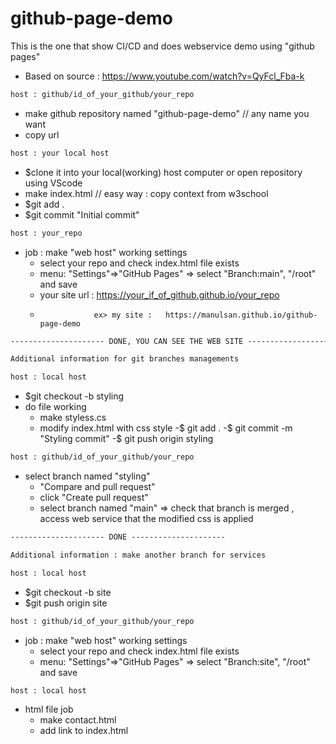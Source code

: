 # github-page-demo
This is the one that show CI/CD and does webservice demo using "github pages"
- Based on source : https://www.youtube.com/watch?v=QyFcl_Fba-k

```html
host : github/id_of_your_github/your_repo
``` 
  - make github repository named "github-page-demo"  // any name you want
  - copy url 

```html
host : your local host
```
  - $clone it into your local(working) host computer  or open repository using VScode 
  - make index.html   // easy way  : copy context from w3school
  - $git add .
  - $git commit "Initial commit"

```html
host : your_repo
```
- job : make "web host" working settings
  - select your repo and check index.html file exists
  - menu: "Settings"=>"GitHub Pages" =>
       select "Branch:main", "/root" and save 
  - your site url : https://your_if_of_github.github.io/your_repo
  -                 ex> my site :   https://manulsan.github.io/github-page-demo

```html
--------------------- DONE, YOU CAN SEE THE WEB SITE ---------------------
```

```html
Additional information for git branches managements
```

```html
host : local host
```
  - $git checkout -b styling
  - do file working
    - make styless.cs
    - modify index.html with css style
  -$ git add .
  -$ git commit -m "Styling commit"
  -$ git push origin styling

```html
host : github/id_of_your_github/your_repo
```
- select branch named "styling"
  - "Compare and pull request"
  - click "Create pull request"
  - select branch named "main"
    => check that branch is merged , access web service that the modified css is applied

```html
--------------------- DONE ---------------------
```

```html
Additional information : make another branch for services
```

```html
host : local host
```
  - $git checkout -b site
  - $git push origin site

```html
host : github/id_of_your_github/your_repo
```
 - job : make "web host" working settings
   - select your repo and check index.html file exists
   - menu: "Settings"=>"GitHub Pages" =>
       select "Branch:site", "/root" and save 

```html
host : local host
```
  - html file job
    - make contact.html
    - add link to index.html
